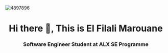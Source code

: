 ![4897896](https://user-images.githubusercontent.com/44686783/233574012-a8e8b89f-cd2e-4a65-8d44-2f5c6f12eb55.jpg)
<h1 align = "center"> Hi there 👋, This is El Filali Marouane </h1> 
<h3 align = "center"> Software Engineer Student at ALX SE Programme </h3>
<!--
**Morovane/Morovane** is a ✨ _special_ ✨ repository because its `README.md` (this file) appears on your GitHub profile.

Here are some ideas to get you started:

- 🔭 I’m currently working on ...
* 🌱 I’m currently learning Software Engineer at ALX SE Programme
- 👯 I’m looking to collaborate on ...
- 🤔 I’m looking for help with ...
- 💬 Ask me about ...
- 📫 How to reach me: ...
- 😄 Pronouns: ...
- ⚡ Fun fact: ...
-->

